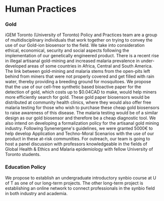 # Human Practices

### Gold

iGEM Toronto (University of Toronto) Policy and Practices team are a group of multidisciplinary individuals that work together on trying to convey the use of our Gold-ion biosensor to the field. We take into consideration ethical, economical, security and social aspects following the implementation of our genetically engineered product. There is a recent rise in illegal artisanal gold-mining and increased malaria prevalence in under-developed areas of some countries in Africa, Central and South America. The link between gold-mining and malaria stems from the open-pits left behind from miners that were not properly covered and get filled with rain water, thereby providing a breeding ground for mosquitoes. We propose that the use of our cell-free synthetic based bioactive paper for the detection of gold, which costs up to $0.04CAD to make, would help miners more efficiently search for gold. These gold paper biosensors would be distributed at community health clinics, where they would also offer free malaria testing for those who wish to purchase these cheap gold biosensors to raise awareness of this disease. The malaria testing would be of a similar design as our gold biosensor and therefore be a cheap diagnostic tool. We also intend on developing a formalization policy for the artisanal gold mining industry. Following Synenergene's guidelines, we were granted 5000€ to help develop Application and Techno-Moral Scenarios with the use of our product in these at-risk communities. For outreach, our team is going to host a panel discussion with professors knowledgeable in the fields of Global Health & Ethics and Malaria epidemiology with fellow University of Toronto students.


### Education Policy

We propose to establish an undergraduate introductory synbio course at U of T as one of our long-term projects. The other long-term project is establishing an online network to connect professionals in the synbio field in both industry and academia.




<!--iGEM teams are leading in the area of Human Practices because they conduct their projects within a social/environmental context, to better understand issues that might influence the design and use of their technologies.

Teams work with students and advisors from the humanities and social sciences to explore topics concerning ethical, legal, social, economic, safety or security issues related to their work. Consideration of these Human Practices is crucial for building safe and sustainable projects that serve the public interest.

For more information, please see the [Human Practices Hub](http://2016.igem.org/Human_Practices).

##### Note

You must fill out this page in order to be considered for all [awards](http://2016.igem.org/Judging/Awards) for Human Practices:

*   Human Practices silver medal criterion
*   Human Practices gold medal criterion
*   Best Integrated Human Practices award
*   Best Education and Public Engagement award

##### Some Human Practices topic areas

*   Philosophy
*   Public Engagement / Dialogue
*   Education
*   Product Design
*   Scale-Up and Deployment Issues
*   Environmental Impact
*   Ethics
*   Safety
*   Security
*   Public Policy
*   Law and Regulation
*   Risk Assessment

##### What should we write about on this page?

On this page, you should write about the Human Practices topics you considered in your project, and document any special activities you did (such as visiting experts, talking to lawmakers, or doing public engagement).

##### Inspiration

Read what other teams have done:

*   [2014 Dundee](http://2014.igem.org/Team:Dundee/policypractice/experts)
*   [2014 UC Davis](http://2014.igem.org/Team:UC_Davis/Policy_Practices_Overview)
*   [2013 Manchester](http://2013.igem.org/Team:Manchester/HumanPractices)
*   [2013 Cornell](http://2013.igem.org/Team:Cornell/outreach)-->
